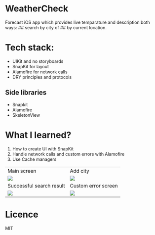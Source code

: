 # WeatherCheck
Forecast iOS app which provides live temparature and description both ways: ## search by city of ## by current location.

# Tech stack: 
- UIKit and no storyboards
- SnapKit for layout
- Alamofire for network calls
- DRY principles and protocols

## Side libraries
- Snapkit
- Alamofire
- SkeletonView

# What I learned?
1. How to create UI with SnapKit
2. Handle network calls and custom errors with Alamofire
3. Use Cache managers

<table>
  <tr>
    <td>Main screen</td>
    <td>Add city</td>
  </tr>
  <tr>
    <td><img src="https://user-images.githubusercontent.com/100859587/177045139-c030b88b-f546-4b7a-bcb6-7be28b734ec8.mp4"></td>
    <td><img src="https://user-images.githubusercontent.com/100859587/177048093-04c21274-d5db-4ac5-b439-e293ec498cea.jpg"></td>
  </tr>
  <tr>
    <td>Successful search result</td>
    <td>Custom error screen</td>
  </tr>
  <tr>
    <td><img src="https://user-images.githubusercontent.com/100859587/177048101-81344961-f671-46a0-b1f5-54d30b1d5f61.jpg"></td>
    <td><img src="https://user-images.githubusercontent.com/100859587/177048105-1c601d42-502b-4e1e-9cc4-1988927a07e7.jpg"></td>
  </tr>
 </table>
 
# Licence

MIT
